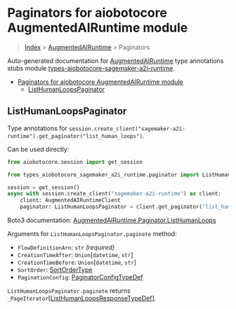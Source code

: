 <a id="paginators-for-aiobotocore-augmentedairuntime-module"></a>

# Paginators for aiobotocore AugmentedAIRuntime module

> [Index](..) > [AugmentedAIRuntime](.) > Paginators

Auto-generated documentation for
[AugmentedAIRuntime](https://boto3.amazonaws.com/v1/documentation/api/latest/reference/services/sagemaker-a2i-runtime.html#AugmentedAIRuntime)
type annotations stubs module
[types-aiobotocore-sagemaker-a2i-runtime](https://pypi.org/project/types-aiobotocore-sagemaker-a2i-runtime/).

- [Paginators for aiobotocore AugmentedAIRuntime module](#paginators-for-aiobotocore-augmentedairuntime-module)
  - [ListHumanLoopsPaginator](#listhumanloopspaginator)

<a id="listhumanloopspaginator"></a>

## ListHumanLoopsPaginator

Type annotations for
`session.create_client("sagemaker-a2i-runtime").get_paginator("list_human_loops")`.

Can be used directly:

```python
from aiobotocore.session import get_session

from types_aiobotocore_sagemaker_a2i_runtime.paginator import ListHumanLoopsPaginator

session = get_session()
async with session.create_client("sagemaker-a2i-runtime") as client:
    client: AugmentedAIRuntimeClient
    paginator: ListHumanLoopsPaginator = client.get_paginator("list_human_loops")
```

Boto3 documentation:
[AugmentedAIRuntime.Paginator.ListHumanLoops](https://boto3.amazonaws.com/v1/documentation/api/latest/reference/services/sagemaker-a2i-runtime.html#AugmentedAIRuntime.Paginator.ListHumanLoops)

Arguments for `ListHumanLoopsPaginator.paginate` method:

- `FlowDefinitionArn`: `str` *(required)*
- `CreationTimeAfter`: `Union`\[`datetime`, `str`\]
- `CreationTimeBefore`: `Union`\[`datetime`, `str`\]
- `SortOrder`: [SortOrderType](./literals.md#sortordertype)
- `PaginationConfig`:
  [PaginatorConfigTypeDef](./type_defs.md#paginatorconfigtypedef)

`ListHumanLoopsPaginator.paginate` returns
`_PageIterator`\[[ListHumanLoopsResponseTypeDef](./type_defs.md#listhumanloopsresponsetypedef)\].
